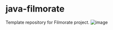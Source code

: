# java-filmorate
Template repository for Filmorate project.
![image](https://user-images.githubusercontent.com/34891627/179819707-1990264a-70ff-4309-ba01-9ef33a7b6de2.png)

